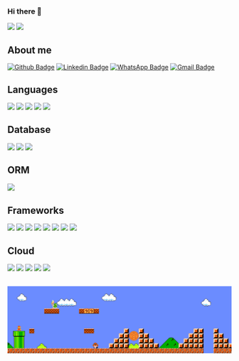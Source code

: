### Hi there 👋

<div>
  <img src="https://github-readme-stats.vercel.app/api?username=yianzaratin&show_icons=true&theme=midnight-purple">
  <img src="https://github-readme-stats.vercel.app/api/top-langs/?username=yianzaratin&layout=compact&theme=midnight-purple">
  
</div>


## About me
[![Github Badge](https://img.shields.io/badge/-Github-000?style=flat-square&logo=Github&logoColor=white&link=https://github.com/yianzaratin)](https://github.com/yianzaratin) [![Linkedin Badge](https://img.shields.io/badge/-LinkedIn-blue?style=flat-square&logo=Linkedin&logoColor=white&link=https://www.linkedin.com/in/xyianx/)](https://www.linkedin.com/in/xyianx/) [![WhatsApp Badge](https://img.shields.io/badge/WhatsApp-25D366?style=flat-square&logo=whatsapp&logoColor=white&link=https://wa.me/+5563984780808)](https://wa.me/+5563984780808) [![Gmail Badge](	https://img.shields.io/badge/Gmail-D14836?style=flat-square&logo=gmail&logoColor=white&link=mailto:xyianx@gmail.com)](mailto:xyianx@gmail.com)

## Languages
<img height="20" src="https://img.shields.io/badge/Java-ED8B00?style=for-the-badge&logo=java&logoColor=white"> <img height="20" src="https://img.shields.io/badge/HTML5-E34F26?style=for-the-badge&logo=html5&logoColor=white"> <img height="20" src="https://img.shields.io/badge/CSS3-1572B6?style=for-the-badge&logo=css3&logoColor=white"> <img height="20" src="https://img.shields.io/badge/JavaScript-323330?style=for-the-badge&logo=javascript&logoColor=F7DF1E"> <img height="20" src="https://img.shields.io/badge/TypeScript-007ACC?style=for-the-badge&logo=typescript&logoColor=white">

## Database
<img height="20" src="https://img.shields.io/badge/MySQL-00000F?style=for-the-badge&logo=mysql&logoColor=white"> <img height="20" src="https://img.shields.io/badge/PostgreSQL-316192?style=for-the-badge&logo=postgresql&logoColor=white"> <img height="20" src="https://img.shields.io/badge/MongoDB-4EA94B?style=for-the-badge&logo=mongodb&logoColor=white">

## ORM
<img height="20" src="https://img.shields.io/badge/Sequelize-52B0E7?style=for-the-badge&logo=Sequelize&logoColor=white">

## Frameworks
<img height="20" src="https://img.shields.io/badge/Node.js-339933?style=for-the-badge&logo=nodedotjs&logoColor=white"> <img height="20" src="https://img.shields.io/badge/npm-CB3837?style=for-the-badge&logo=npm&logoColor=white"> <img height="20" src="https://img.shields.io/badge/Yarn-2C8EBB?style=for-the-badge&logo=yarn&logoColor=white">
<img height="20" src="https://img.shields.io/badge/Socket.io-010101?&style=for-the-badge&logo=Socket.io&logoColor=white"> <img height="20" src="https://img.shields.io/badge/React-20232A?style=for-the-badge&logo=react&logoColor=61DAFB"> <img height="20" src="https://img.shields.io/badge/kubernetes-326ce5.svg?&style=for-the-badge&logo=kubernetes&logoColor=white"> <img height="20" src="https://img.shields.io/badge/Postman-FF6C37?style=for-the-badge&logo=Postman&logoColor=white">
<img height="20" src="https://img.shields.io/badge/Cypress-17202C?style=for-the-badge&logo=cypress&logoColor=white">

## Cloud
<img height="20" src="https://img.shields.io/badge/Amazon_AWS-FF9900?style=for-the-badge&logo=amazonaws&logoColor=white"> <img height="20" src="https://img.shields.io/badge/microsoft%20azure-0089D6?style=for-the-badge&logo=microsoft-azure&logoColor=white"> <img height="20" src="https://img.shields.io/badge/Heroku-430098?style=for-the-badge&logo=heroku&logoColor=white"> <img height="20" src="https://img.shields.io/badge/Netlify-00C7B7?style=for-the-badge&logo=netlify&logoColor=white">
<img height="20" src="https://img.shields.io/badge/Postman-FF6C37?style=for-the-badge&logo=Postman&logoColor=white">


<br>
<img src="https://github.com/yianzaratin/yianzaratin/blob/main/Assets/Mario_Gameplay.gif" alt="Mario Game" width="980">
<br>

<!--
**yianzaratin/yianzaratin** is a ✨ _special_ ✨ repository because its `README.md` (this file) appears on your GitHub profile.

Here are some ideas to get you started:

- 🔭 I’m currently working on ...
- 🌱 I’m currently learning ...
- 👯 I’m looking to collaborate on ...
- 🤔 I’m looking for help with ...
- 💬 Ask me about ...
- 📫 How to reach me: ...
- 😄 Pronouns: ...
- ⚡ Fun fact: ...
-->
